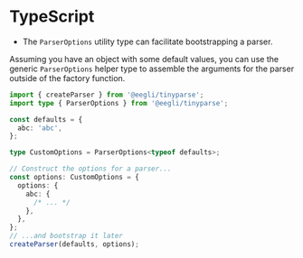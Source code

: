 # TypeScript

- The `ParserOptions` utility type can facilitate bootstrapping a parser.

Assuming you have an object with some default values, you can use the generic `ParserOptions` helper type to assemble the arguments for the parser outside of the factory function.

<!-- doctest: typescript, bootstrapping -->

```ts
import { createParser } from '@eegli/tinyparse';
import type { ParserOptions } from '@eegli/tinyparse';

const defaults = {
  abc: 'abc',
};

type CustomOptions = ParserOptions<typeof defaults>;

// Construct the options for a parser...
const options: CustomOptions = {
  options: {
    abc: {
      /* ... */
    },
  },
};
// ...and bootstrap it later
createParser(defaults, options);
```
